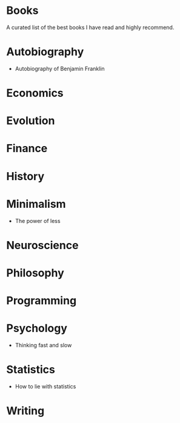 # Books
A curated list of the best books I have read and highly recommend.

# Autobiography

* Autobiography of Benjamin Franklin

# Economics

# Evolution

# Finance

# History

# Minimalism
* The power of less

# Neuroscience

# Philosophy

# Programming

# Psychology
* Thinking fast and slow

# Statistics
* How to lie with statistics

# Writing

